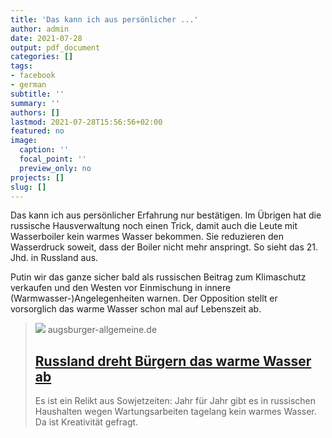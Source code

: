 ```yaml
---
title: 'Das kann ich aus persönlicher ...'
author: admin
date: 2021-07-28
output: pdf_document
categories: []
tags:
- facebook
- german
subtitle: ''
summary: ''
authors: []
lastmod: 2021-07-28T15:56:56+02:00
featured: no
image:
  caption: ''
  focal_point: ''
  preview_only: no
projects: []
slug: []
---
```

Das kann ich aus persönlicher Erfahrung nur bestätigen. Im Übrigen hat die russische Hausverwaltung noch einen Trick, damit auch die Leute mit Wasserboiler kein warmes Wasser bekommen. Sie reduzieren den Wasserdruck soweit, dass der Boiler nicht mehr anspringt. So sieht das 21. Jhd. in Russland aus. 

Putin wir das ganze sicher bald als russischen Beitrag zum Klimaschutz verkaufen und den Westen vor Einmischung in innere (Warmwasser-)Angelegenheiten warnen. Der Opposition stellt er vorsorglich das warme Wasser schon mal auf Lebenszeit ab.
> [![](https://www.augsburger-allgemeine.de/img/panorama/crop60072301/7923602377-cv16_9-w1200-owebp/Wenn-im-Sommer-fuer-mehrere-Tage-das-warme-Wasser-abgestellt-ist-helfen-sich-viele-Russen-mit-dem-Kochen-von-Wasser-um-etwa-ein-Bad-zu-nehmen?t=.jpg)](https://www.augsburger-allgemeine.de/panorama/Ein-Land-duscht-kalt-Russland-dreht-Buergern-das-warme-Wasser-ab-id60072306.html)
> augsburger-allgemeine.de
> ## [Russland dreht Bürgern das warme Wasser ab](https://www.augsburger-allgemeine.de/panorama/Ein-Land-duscht-kalt-Russland-dreht-Buergern-das-warme-Wasser-ab-id60072306.html)
>
>Es ist ein Relikt aus Sowjetzeiten: Jahr für Jahr gibt es in russischen Haushalten wegen Wartungsarbeiten tagelang kein warmes Wasser. Da ist Kreativität gefragt.

